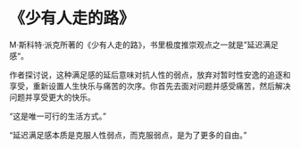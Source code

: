 # 《少有人走的路》

M·斯科特·派克所著的《少有人走的路》，书里极度推崇观点之一就是”延迟满足感“。

作者探讨说，这种满足感的延后意味对抗人性的弱点，放弃对暂时性安逸的追逐和享受，重新设置人生快乐与痛苦的次序。你首先去面对问题并感受痛苦，然后解决问题并享受更大的快乐。

“这是唯一可行的生活方式。”

“延迟满足感本质是克服人性弱点，而克服弱点，是为了更多的自由。”

